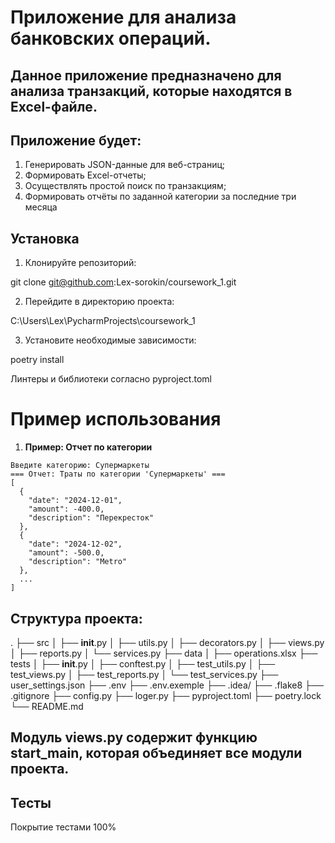 # Приложение для анализа банковских операций.

## Данное приложение предназначено для анализа транзакций, которые находятся в Excel-файле.
## Приложение будет:
1. Генерировать JSON-данные для веб-страниц;
2. Формировать Excel-отчеты;
3. Осуществлять простой поиск по транзакциям;
4. Формировать отчёты по заданной категории за последние три месяца



## Установка


1. Клонируйте репозиторий:

git clone
git@github.com:Lex-sorokin/coursework_1.git

2. Перейдите в директорию проекта:

C:\Users\Lex\PycharmProjects\coursework_1


3. Установите необходимые зависимости:

poetry install

Линтеры и библиотеки согласно pyproject.toml

# Пример использования

1. **Пример: Отчет по категории**
```
Введите категорию: Супермаркеты
=== Отчет: Траты по категории 'Супермаркеты' ===
[
  {
    "date": "2024-12-01",
    "amount": -400.0,
    "description": "Перекресток"
  },
  {
    "date": "2024-12-02",
    "amount": -500.0,
    "description": "Metro"
  },
  ...
]
```

## Структура проекта:
.
├── src
│ ├── __init__.py
│ ├── utils.py
│ ├── decorators.py
│ ├── views.py
│ ├── reports.py
│ └── services.py
├── data
│ ├── operations.xlsx
├── tests
│ ├── __init__.py
│ ├── conftest.py
│ ├── test_utils.py
│ ├── test_views.py
│ ├── test_reports.py
│ └── test_services.py
├── user_settings.json
├── .env
├── .env.exemple
├── .idea/
├── .flake8
├── .gitignore
├── config.py
├── loger.py
├── pyproject.toml
├── poetry.lock
└── README.md


## Модуль views.py содержит функцию start_main, которая объединяет все модули проекта.

## Тесты

Покрытие тестами 100%
